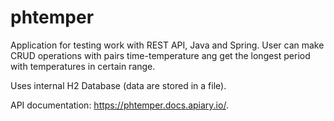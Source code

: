 # phtemper
Application for testing work with REST API, Java and Spring. User can make CRUD operations with pairs time-temperature ang get the longest period with temperatures in certain range.

Uses internal H2 Database (data are stored in a file).

API documentation: https://phtemper.docs.apiary.io/.
